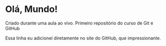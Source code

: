 # Olá, Mundo!

Criado durante uma aula ao vivo. Primeiro repositório do curso de Git e GitHub

Essa linha eu adicionei diretamente no site do GitHub, que impressionante. 
